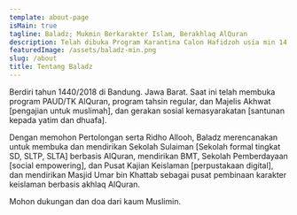 ```yaml
---
template: about-page
isMain: true
tagline: Baladz; Mukmin Berkarakter Islam, Berakhlaq AlQuran
description: Telah dibuka Program Karantina Calon Hafidzoh usia min 14 Tahun.
featuredImage: /assets/baladz-min.png
slug: /about
title: Tentang Baladz
---
```

Berdiri tahun 1440/2018 di Bandung. Jawa Barat. Saat ini telah membuka program PAUD/TK AlQuran, program tahsin regular, dan Majelis Akhwat \[pengajian untuk muslimah], dan gerakan sosial kemasyarakatan \[santunan kepada yatim dan dhuafa].

Dengan memohon Pertolongan serta Ridho Allooh, Baladz merencanakan untuk membuka dan mendirikan Sekolah Sulaiman \[Sekolah formal tingkat SD, SLTP, SLTA] berbasis AlQuran, mendirikan BMT, Sekolah Pemberdayaan \[social empowering], dan Pusat Kajian Keislaman \[perpustakaan digital], dan mendirikan Masjid Umar bin Khattab sebagai pusat pembinaan karakter keislaman berbasis akhlaq AlQuran.

Mohon dukungan dan doa dari kaum Muslimin.